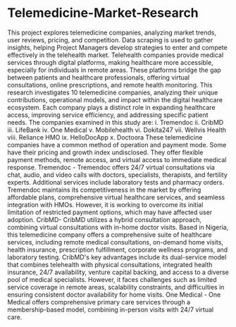 # Telemedicine-Market-Research
This project explores telemedicine companies, analyzing market trends, user reviews, pricing, and competition. Data scraping is used to gather insights, helping Project Managers develop strategies to enter and compete effectively in the telehealth market.
Telehealth companies provide medical services through digital platforms, making healthcare more accessible, especially for individuals in remote areas. These platforms bridge the gap between patients and healthcare professionals, offering virtual consultations, online prescriptions, and remote health monitoring.
This research investigates 10  telemedicine companies, analyzing their unique contributions, operational models, and impact within the digital healthcare ecosystem. Each company plays a distinct role in expanding healthcare access, improving service efficiency, and addressing specific patient needs. The companies examined in this study are: i. Tremendoc ii. CribMD iii. LifeBank iv. One Medical v. Mobilehealth vi. Dokita247 vii. Wellvis Health viii. Reliance HMO ix. HelloDocApp x. Doctoora
These telemedicine companies have a common method of operation and payment mode. Some have their pricing and growth index undisclosed. They offer flexible payment methods, remote access, and virtual access to immediate medical response.
Tremendoc - Tremendoc offers 24/7 virtual consultations via chat, audio, and video calls with doctors, specialists, therapists, and fertility experts. Additional services include laboratory tests and pharmacy orders.  Tremendoc maintains its competitiveness in the market by offering affordable plans, comprehensive virtual healthcare services, and seamless integration with HMOs. However, it is working to overcome its initial limitation of restricted payment options, which may have affected user adoption.
CribMD- CribMD utilizes a hybrid consultation approach, combining virtual consultations with in-home doctor visits. Based in Nigeria, this telemedicine company offers a comprehensive suite of healthcare services, including remote medical consultations, on-demand home visits, health insurance, prescription fulfillment, corporate wellness programs, and laboratory testing. CribMD's key advantages include its dual-service model that combines telehealth with physical consultations, integrated health insurance, 24/7 availability, venture capital backing, and access to a diverse pool of medical specialists. However, it faces challenges such as limited service coverage in remote areas, scalability constraints, and difficulties in ensuring consistent doctor availability for home visits.
One Medical - One Medical offers comprehensive primary care services through a membership-based model, combining in-person visits with 24/7 virtual care.
